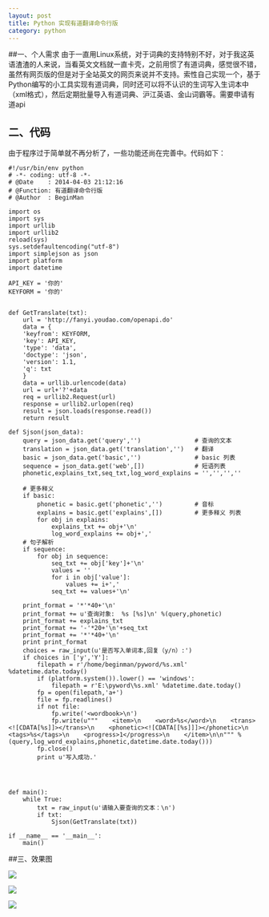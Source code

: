 ```yaml
---
layout: post
title: Python 实现有道翻译命令行版
category: python
---
```

##一、个人需求
由于一直用Linux系统，对于词典的支持特别不好，对于我这英语渣渣的人来说，当看英文文档就一直卡壳，之前用惯了有道词典，感觉很不错，虽然有网页版的但是对于全站英文的网页来说并不支持。索性自己实现一个，基于Python编写的小工具实现有道词典，同时还可以将不认识的生词写入生词本中（xml格式），然后定期批量导入有道词典、沪江英语、金山词霸等。需要申请有道api
## 二、代码
由于程序过于简单就不再分析了，一些功能还尚在完善中。代码如下：

	#!/usr/bin/env python
	# -*- coding: utf-8 -*-
	# @Date    : 2014-04-03 21:12:16
	# @Function: 有道翻译命令行版
	# @Author  : BeginMan
	
	import os
	import sys
	import urllib
	import urllib2
	reload(sys)
	sys.setdefaultencoding("utf-8")
	import simplejson as json
	import platform
	import datetime
	
	API_KEY = '你的'
	KEYFORM = '你的'
	
		
	def GetTranslate(txt):
		url = 'http://fanyi.youdao.com/openapi.do'
		data = {
		'keyfrom': KEYFORM,
		'key': API_KEY,
		'type': 'data',
		'doctype': 'json',
		'version': 1.1,
		'q': txt
		}
		data = urllib.urlencode(data)
		url = url+'?'+data
		req = urllib2.Request(url)
		response = urllib2.urlopen(req)
		result = json.loads(response.read())
		return result
		
	def Sjson(json_data):
		query = json_data.get('query','')				# 查询的文本
		translation = json_data.get('translation','') 	# 翻译
		basic = json_data.get('basic','')				# basic 列表
		sequence = json_data.get('web',[])				# 短语列表
		phonetic,explains_txt,seq_txt,log_word_explains = '','','',''
		
		# 更多释义
		if basic:
			phonetic = basic.get('phonetic','')			# 音标
			explains = basic.get('explains',[])			# 更多释义 列表
			for obj in explains:
				explains_txt += obj+'\n'
				log_word_explains += obj+','	
		# 句子解析
		if sequence:
			for obj in sequence:
				seq_txt += obj['key']+'\n'
				values = ''
				for i in obj['value']:
					values += i+','
				seq_txt += values+'\n'
			
		print_format = '*'*40+'\n'
		print_format += u'查询对象:  %s [%s]\n' %(query,phonetic)	
		print_format += explains_txt
		print_format += '-'*20+'\n'+seq_txt
		print_format += '*'*40+'\n'
		print print_format
		choices = raw_input(u'是否写入单词本,回复（y/n）:')
		if choices in ['y','Y']:
			filepath = r'/home/beginman/pyword/%s.xml' %datetime.date.today()
			if (platform.system()).lower() == 'windows':
				filepath = r'E:\pyword\%s.xml' %datetime.date.today()
			fp = open(filepath,'a+')
			file = fp.readlines()
			if not file:
				fp.write('<wordbook>\n')
				fp.write(u"""    <item>\n    <word>%s</word>\n    <trans><![CDATA[%s]]></trans>\n    <phonetic><![CDATA[[%s]]]></phonetic>\n    <tags>%s</tags>\n    <progress>1</progress>\n    </item>\n\n""" %(query,log_word_explains,phonetic,datetime.date.today()))
			fp.close()
			print u'写入成功.'
	
			
	
	
	def main():
		while True:
			txt = raw_input(u'请输入要查询的文本：\n')
			if txt:
				Sjson(GetTranslate(txt))
	
	if __name__ == '__main__':
		main()

##三、效果图

![](http://images.cnblogs.com/cnblogs_com/BeginMan/480086/o_2.0.jpg)

![](http://images.cnblogs.com/cnblogs_com/BeginMan/480086/o_3.0.jpg)

![](http://images.cnblogs.com/cnblogs_com/BeginMan/480086/o_1.0.jpg)
